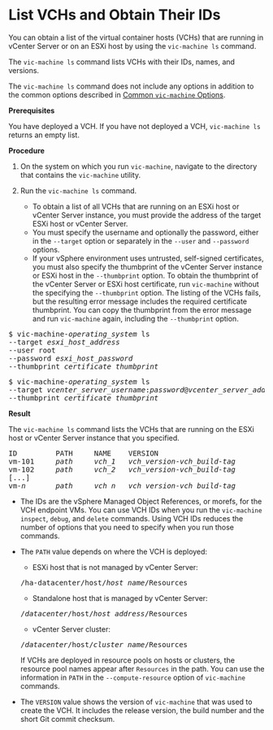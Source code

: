 # List VCHs and Obtain Their IDs #

You can obtain a list of the virtual container hosts (VCHs) that are running in vCenter Server or on an ESXi host by using the `vic-machine ls` command. 

The `vic-machine ls` command lists VCHs with their IDs, names, and versions.
<!--
 The `vic-machine ls` command informs you whether upgrades are available for the VCHs.
-->
The `vic-machine ls` command does not include any options in addition to the common options described in [Common `vic-machine` Options](common_vic_options.md).


**Prerequisites**

You have deployed a VCH. If you have not deployed a VCH, `vic-machine ls` returns an empty list.

**Procedure**

1. On the system on which you run `vic-machine`, navigate to the directory that contains the `vic-machine` utility.
2. Run the `vic-machine ls` command. 

   - To obtain a list of all VCHs that are running on an ESXi host or vCenter Server instance, you must provide the address of the target ESXi host or vCenter Server. 
   - You must specify the username and optionally the password, either in the `--target` option or separately in the `--user` and `--password` options. 
   - If your vSphere environment uses untrusted, self-signed certificates, you must also specify the thumbprint of the vCenter Server instance or ESXi host in the `--thumbprint` option. To obtain the thumbprint of the vCenter Server or ESXi host certificate, run `vic-machine` without the specifying the `--thumbprint` option. The listing of the VCHs fails, but the resulting error message includes the required certificate thumbprint. You can copy the thumbprint from the error message and run `vic-machine` again, including the `--thumbprint` option.

  <pre>$ vic-machine-<i>operating_system</i> ls
--target <i>esxi_host_address</i>
--user root
--password <i>esxi_host_password</i>
--thumbprint <i>certificate_thumbprint</i>
</pre>

   <pre>$ vic-machine-<i>operating_system</i> ls
--target <i>vcenter_server_username</i>:<i>password</i>@<i>vcenter_server_address</i>
--thumbprint <i>certificate_thumbprint</i>
</pre>


**Result**

The `vic-machine ls` command lists the VCHs that are running on the ESXi host or vCenter Server instance that you specified.
<!--
<pre>ID         PATH     NAME    VERSION                     UPGRADE STATUS
vm-101     <i>path</i>     <i>vch_1</i>   <i>vch_version</i>-<i>vch_build</i>-<i>tag</i>   Up to date
vm-102     <i>path</i>     <i>vch_2</i>   <i>vch_version</i>-<i>vch_build</i>-<i>tag</i>   Up to date
[...]
vm-<i>n</i>       <i>path</i>     <i>vch_n</i>   <i>vch_version</i>-<i>vch_build</i>-<i>tag</i>   Up to date
</pre>
-->

<pre>ID         PATH     NAME    VERSION 
vm-101     <i>path</i>     <i>vch_1</i>   <i>vch_version</i>-<i>vch_build</i>-<i>tag</i>
vm-102     <i>path</i>     <i>vch_2</i>   <i>vch_version</i>-<i>vch_build</i>-<i>tag</i>
[...]
vm-<i>n</i>       <i>path</i>     <i>vch_n</i>   <i>vch_version</i>-<i>vch_build</i>-<i>tag</i>
</pre>

- The IDs are the vSphere Managed Object References, or morefs, for the VCH endpoint VMs. You can use VCH IDs when you run the  `vic-machine inspect`, `debug`, and `delete` commands. Using VCH IDs reduces the number of options that you need to specify when you run those commands.
- The `PATH` value depends on where the VCH is deployed:

  - ESXi host that is not managed by vCenter Server:
  <pre>/ha-datacenter/host/<i>host_name</i>/Resources</pre>
  - Standalone host that is managed by vCenter Server: 
  <pre>/<i>datacenter</i>/host/<i>host_address</i>/Resources</pre>
  - vCenter Server cluster:
  <pre>/<i>datacenter</i>/host/<i>cluster_name</i>/Resources</pre>
  If VCHs are deployed in resource pools on hosts or clusters, the resource pool names appear after `Resources` in the path. You can use the information in `PATH` in the `--compute-resource` option of `vic-machine` commands. 
- The `VERSION` value shows the version of `vic-machine` that was used to create the VCH. It includes the release version, the build number and the short Git commit checksum.

<!--
- The `UPGRADE STATUS` reflects whether the version of `vic-machine` that you are using is the same as the version of the VCH. If the version or build number of the VCH does not match that of `vic-machine`, `UPGRADE STATUS` is <code>Upgradeable to <i>vch_version</i>-<i>vch_build</i>-<i>tag</i></code>.
-->